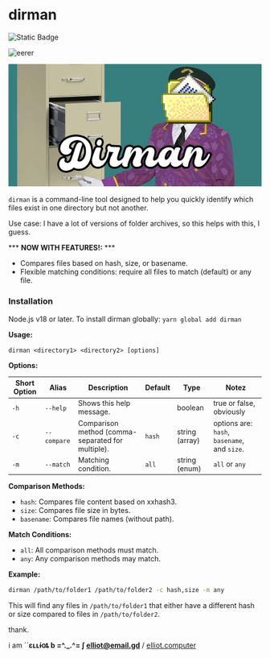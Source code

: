 # dirman
![Static Badge](https://img.shields.io/badge/technically_passes_as_software-blue)

![eerer](https://img.shields.io/github/package-json/v/elliotberry/dirman?style=plastic
)

![](./dirman.jpg)

`dirman` is a command-line tool designed to help you quickly identify which files exist in one directory but not another.

Use case: I have a lot of versions of folder archives, so this helps with this, I guess.

*** **NOW WITH FEATURES!:** ***

- Compares files based on hash, size, or basename.
- Flexible matching conditions: require all files to match (default) or any file.

### Installation

Node.js v18 or later. To install dirman globally: `yarn global add dirman`

**Usage:**

```
dirman <directory1> <directory2> [options]
```

**Options:**

| Short Option | Alias | Description | Default | Type | Notez
|---|---|---|---|---|---|
| `-h` | `--help` | Shows this help message. | | boolean | true or false, obviously
| `-c` | `--compare` | Comparison method (comma-separated for multiple). | `hash` | string (array) | options are: `hash`, `basename`, and `size`. 
| `-m` | `--match` | Matching condition. | `all` | string (enum) | `all` or `any`

**Comparison Methods:**

- `hash`: Compares file content based on xxhash3.
- `size`: Compares file size in bytes.
- `basename`: Compares file names (without path).

**Match Conditions:**

- `all`: All comparison methods must match.
- `any`: Any comparison methods may match.


**Example:**

```bash
dirman /path/to/folder1 /path/to/folder2 -c hash,size -m any
```

This will find any files in `/path/to/folder1` that either have a different hash or size compared to files in `/path/to/folder2`.

thank.

i am ``**ɛʟʟɨօȶ b  =^._.^= ∫ <elliot@email.gd>**
 / [elliot.computer](https://elliot.computer)